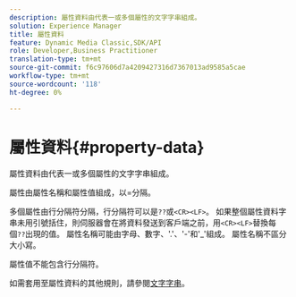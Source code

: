 ```yaml
---
description: 屬性資料由代表一或多個屬性的文字字串組成。
solution: Experience Manager
title: 屬性資料
feature: Dynamic Media Classic,SDK/API
role: Developer,Business Practitioner
translation-type: tm+mt
source-git-commit: f6c97606d7a4209427316d7367013ad9585a5cae
workflow-type: tm+mt
source-wordcount: '118'
ht-degree: 0%

---
```



# 屬性資料{#property-data}

屬性資料由代表一或多個屬性的文字字串組成。

屬性由屬性名稱和屬性值組成，以=分隔。

多個屬性由行分隔符分隔，行分隔符可以是`??`或`<CR><LF>`。 如果整個屬性資料字串未用引號括住，則伺服器會在將資料發送到客戶端之前，用`<CR><LF>`替換每個`??`出現的值。 屬性名稱可能由字母、數字、&#39;.&#39;、&#39;-&#39;和&#39;_&#39;組成。 屬性名稱不區分大小寫。

屬性值不能包含行分隔符。

如需套用至屬性資料的其他規則，請參閱[文字字串](../../../../../../is-api/image-catalog/image-serving-api-ref/c-image-catalog-reference/c-overview/c-common-data-types/r-text-string.md#reference-ae0a9e181b0e40c6bcdb43af7f481d63)。
